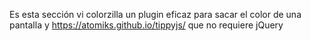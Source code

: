 Es esta sección vi colorzilla un plugin eficaz para sacar el color de una pantalla y https://atomiks.github.io/tippyjs/ que no requiere jQuery
